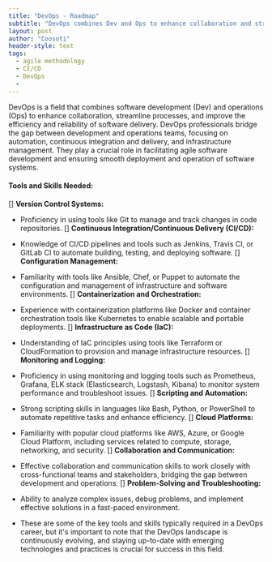 ```yaml
---
title: "DevOps - Roadmap"
subtitle: "DevOps combines Dev and Ops to enhance collaboration and streamline software delivery."
layout: post
author: "Coosoti"
header-style: text
tags:
  - agile methodology
  - CI/CD
  - DevOps
  - 
---
```


DevOps is a field that combines software development (Dev) and operations (Ops) to enhance collaboration, streamline processes, and improve the efficiency and reliability of software delivery. DevOps professionals bridge the gap between development and operations teams, focusing on automation, continuous integration and delivery, and infrastructure management. They play a crucial role in facilitating agile software development and ensuring smooth deployment and operation of software systems.

#### Tools and Skills Needed:
[] **Version Control Systems:** 
  - Proficiency in using tools like Git to manage and track changes in code repositories.
[] **Continuous Integration/Continuous Delivery (CI/CD):** 
  - Knowledge of CI/CD pipelines and tools such as Jenkins, Travis CI, or GitLab CI to automate building, testing, and deploying software.
[] **Configuration Management:** 
  - Familiarity with tools like Ansible, Chef, or Puppet to automate the configuration and management of infrastructure and software environments.
[] **Containerization and Orchestration:** 
  - Experience with containerization platforms like Docker and container orchestration tools like Kubernetes to enable scalable and portable deployments.
[] **Infrastructure as Code (IaC):** 
  - Understanding of IaC principles using tools like Terraform or CloudFormation to provision and manage infrastructure resources.
[] **Monitoring and Logging:** 
  - Proficiency in using monitoring and logging tools such as Prometheus, Grafana, ELK stack (Elasticsearch, Logstash, Kibana) to monitor system performance and troubleshoot issues.
[] **Scripting and Automation:** 
  - Strong scripting skills in languages like Bash, Python, or PowerShell to automate repetitive tasks and enhance efficiency.
[] **Cloud Platforms:** 
  - Familiarity with popular cloud platforms like AWS, Azure, or Google Cloud Platform, including services related to compute, storage, networking, and security.
[] **Collaboration and Communication:** 
  - Effective collaboration and communication skills to work closely with cross-functional teams and stakeholders, bridging the gap between development and operations.
[] **Problem-Solving and Troubleshooting:** 
  - Ability to analyze complex issues, debug problems, and implement effective solutions in a fast-paced environment.

- These are some of the key tools and skills typically required in a DevOps career, but it's important to note that the DevOps landscape is continuously evolving, and staying up-to-date with emerging technologies and practices is crucial for success in this field.
